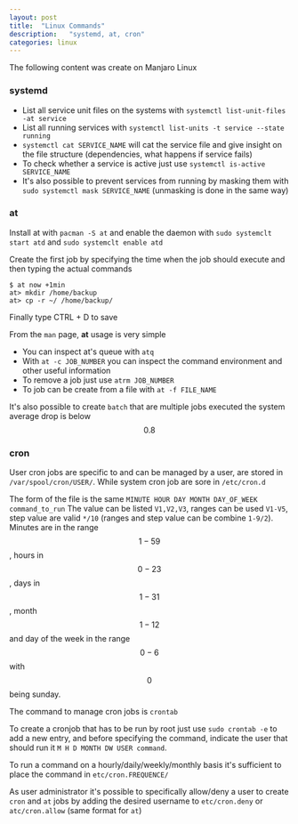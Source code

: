 ```yaml
---
layout: post
title:  "Linux Commands"
description:   "systemd, at, cron"
categories: linux
---
```


The following content was create on Manjaro Linux

### systemd

<!--more-->

- List all service unit files on the systems with `systemctl list-unit-files -at service`
- List all running services with `systemctl list-units -t service --state running`
- `systemctl cat SERVICE_NAME` will cat the service file and give insight on the file structure (dependencies, what happens if service fails)
- To check whether a service is active just use `systemctl is-active SERVICE_NAME`
- It's also possible to prevent services from running by masking them with `sudo systemctl mask SERVICE_NAME` (unmasking is done in the same way)

### at

Install at with `pacman -S at` and enable the daemon with `sudo systemclt start atd` and `sudo systemclt enable atd`

Create the first job by specifying the time when the job should execute and then typing the actual commands
```
$ at now +1min
at> mkdir /home/backup
at> cp -r ~/ /home/backup/
```
Finally type CTRL + D to save

From the `man` page, **at** usage is very simple
- You can inspect at's queue with `atq`
- With `at -c JOB_NUMBER` you can inspect the command environment and other useful information
- To remove a job just use `atrm JOB_NUMBER`
- To job can be create from a file with `at -f FILE_NAME`

It's also possible to create `batch` that are multiple jobs executed the system average drop is below $$0.8$$

### cron

User cron jobs are specific to and can be managed by a user, are stored in `/var/spool/cron/USER/`. While system cron job are sore in `/etc/cron.d`

The form of the file is the same `MINUTE HOUR DAY MONTH DAY_OF_WEEK command_to_run`
The value can be listed `V1,V2,V3`, ranges can be used `V1-V5`, step value are valid `*/10` (ranges and step value can be combine `1-9/2`). Minutes are in the range $$1-59$$, hours in $$0-23$$, days in $$1-31$$, month $$1-12$$ and day of the week in the range $$0-6$$ with $$0$$ being sunday.

The command to manage cron jobs is `crontab`

To create a cronjob that has to be run by root just use `sudo crontab -e` to add a new entry, and before specifying the command, indicate the user that should run it `M H D MONTH DW USER command`.

To run a command on a hourly/daily/weekly/monthly basis it's sufficient to place the command in `etc/cron.FREQUENCE/`

As user administrator it's possible to specifically allow/deny a user to create `cron` and `at` jobs by adding the desired username to `etc/cron.deny` or `atc/cron.allow` (same format for `at`)
